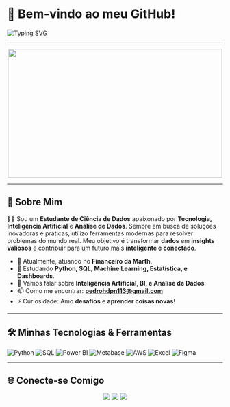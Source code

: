 # 👋 **Bem-vindo ao meu GitHub!**

[![Typing SVG](https://readme-typing-svg.herokuapp.com?color=%2336BCF7&size=25&center=true&vCenter=true&width=600&lines=Data+Scientist+|+AI+Enthusiast;Business+Intelligence;Transformando+Dados+em+Insights)](https://git.io/typing-svg)

---

<p align="center">
  <img src="https://media.giphy.com/media/3oKIPEqDGUULpEU0aQ/giphy.gif" width="500" height="300"/>
</p>

---

## 🚀 **Sobre Mim**

👨‍💻 Sou um **Estudante de Ciência de Dados** apaixonado por **Tecnologia, Inteligência Artificial** e **Análise de Dados**. Sempre em busca de soluções inovadoras e práticas, utilizo ferramentas modernas para resolver problemas do mundo real. Meu objetivo é transformar **dados** em **insights valiosos** e contribuir para um futuro mais **inteligente e conectado**.  

- 🎯 Atualmente, atuando no **Financeiro da Marth**.
- 🌱 Estudando **Python, SQL, Machine Learning, Estatística, e Dashboards**.
- 💬 Vamos falar sobre **Inteligência Artificial, BI, e Análise de Dados**.
- 📫 Como me encontrar: **pedrohdpn113@gmail.com**  
- ⚡ Curiosidade: Amo **desafios** e **aprender coisas novas**!  

---

## 🛠️ **Minhas Tecnologias & Ferramentas**

![Python](https://img.shields.io/badge/-Python-3776AB?style=flat-square&logo=python&logoColor=white)
![SQL](https://img.shields.io/badge/-SQL-%2300A3E0?style=flat-square&logo=postgresql&logoColor=white)
![Power BI](https://img.shields.io/badge/-Power%20BI-F2C811?style=flat-square&logo=powerbi&logoColor=black)
![Metabase](https://img.shields.io/badge/-Metabase-008EBA?style=flat-square&logo=metabase&logoColor=white)
![AWS](https://img.shields.io/badge/-AWS-232F3E?style=flat-square&logo=amazonaws&logoColor=white)
![Excel](https://img.shields.io/badge/-Excel-217346?style=flat-square&logo=microsoft-excel&logoColor=white)
![Figma](https://img.shields.io/badge/-Figma-F24E1E?style=flat-square&logo=figma&logoColor=white)

---

## 🌐 **Conecte-se Comigo**

<p align="center">
  <a href="https://www.linkedin.com/in/pedro-de-paula-745024267/"><img src="https://img.shields.io/badge/-LinkedIn-%230077B5?style=flat-square&logo=linkedin&logoColor=white"/></a>
  <a href="mailto:pedrohdpn113@gmail.com"><img src="https://img.shields.io/badge/-Gmail-D14836?style=flat-square&logo=gmail&logoColor=white"/></a>
  <a href="https://github.com/PehdPaula"><img src="https://img.shields.io/badge/-GitHub-333333?style=flat-square&logo=github&logoColor=white"/></a>
</p>
